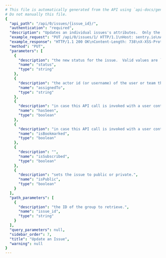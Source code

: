 ```yaml
---
# This file is automatically generated from the API using `api-docs/generate.py`
# Do not manually this file.
{
  "api_path": "/api/0/issues/{issue_id}/", 
  "authentication": "required", 
  "description": "Updates an individual issues's attributes.  Only the attributes\nsubmitted are modified.", 
  "example_request": "PUT /api/0/issues/1/ HTTP/1.1\nHost: sentry.io\nAuthorization: Bearer {base64-encoded-key-here}\nContent-Type: application/json\n\n{\n  \"status\": \"unresolved\"\n}", 
  "example_response": "HTTP/1.1 200 OK\nContent-Length: 738\nX-XSS-Protection: 1; mode=block\nContent-Language: en\nX-Content-Type-Options: nosniff\nVary: Accept-Language, Cookie\nAllow: GET, PUT, DELETE, HEAD, OPTIONS\nX-Frame-Options: deny\nContent-Type: application/json\n\n{\n  \"annotations\": [], \n  \"assignedTo\": null, \n  \"count\": \"1\", \n  \"culprit\": \"raven.scripts.runner in main\", \n  \"firstSeen\": \"2018-11-06T17:23:04Z\", \n  \"hasSeen\": false, \n  \"id\": \"1\", \n  \"isBookmarked\": false, \n  \"isPublic\": false, \n  \"isSubscribed\": true, \n  \"lastSeen\": \"2018-11-06T17:23:04Z\", \n  \"level\": \"error\", \n  \"logger\": null, \n  \"metadata\": {\n    \"title\": \"This is an example python exception\"\n  }, \n  \"numComments\": 0, \n  \"permalink\": \"https://sentry.io/the-interstellar-jurisdiction/pump-station/issues/1/\", \n  \"project\": {\n    \"id\": \"2\", \n    \"name\": \"Pump Station\", \n    \"slug\": \"pump-station\"\n  }, \n  \"shareId\": null, \n  \"shortId\": \"PUMP-STATION-1\", \n  \"status\": \"unresolved\", \n  \"statusDetails\": {}, \n  \"subscriptionDetails\": null, \n  \"title\": \"This is an example python exception\", \n  \"type\": \"default\", \n  \"userCount\": 0\n}", 
  "method": "PUT", 
  "parameters": [
    {
      "description": "the new status for the issue.  Valid values are `\"resolved\"`, `resolvedInNextRelease`, `\"unresolved\"`, and `\"ignored\"`.", 
      "name": "status", 
      "type": "string"
    }, 
    {
      "description": "the actor id (or username) of the user or team that should be assigned to this issue.", 
      "name": "assignedTo", 
      "type": "string"
    }, 
    {
      "description": "in case this API call is invoked with a user context this allows changing of the flag that indicates if the user has seen the event.", 
      "name": "hasSeen", 
      "type": "boolean"
    }, 
    {
      "description": "in case this API call is invoked with a user context this allows changing of the bookmark flag.", 
      "name": "isBookmarked", 
      "type": "boolean"
    }, 
    {
      "description": "", 
      "name": "isSubscribed", 
      "type": "boolean"
    }, 
    {
      "description": "sets the issue to public or private.", 
      "name": "isPublic", 
      "type": "boolean"
    }
  ], 
  "path_parameters": [
    {
      "description": "the ID of the group to retrieve.", 
      "name": "issue_id", 
      "type": "string"
    }
  ], 
  "query_parameters": null, 
  "sidebar_order": 7, 
  "title": "Update an Issue", 
  "warning": null
}
---
```

